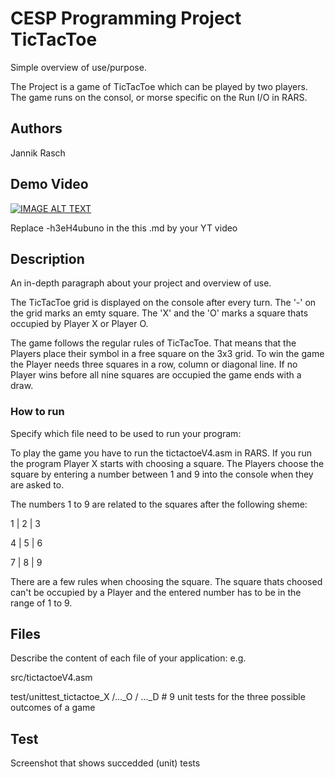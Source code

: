 # CESP Programming Project TicTacToe

Simple overview of use/purpose.

The Project is a game of TicTacToe which can be played by two players. The game runs on the consol, or morse specific on the Run I/O in RARS.

## Authors

Jannik Rasch

## Demo Video

[![IMAGE ALT TEXT](http://img.youtube.com/vi/-h3eH4ubuno/0.jpg)](http://www.youtube.com/watch?v=-h3eH4ubuno "Video Title")

Replace -h3eH4ubuno in the this .md by your YT video

## Description

An in-depth paragraph about your project and overview of use.

The TicTacToe grid is displayed on the console after every turn. The '-' on the grid marks an emty square. The 'X' and the 'O' marks a square thats occupied by Player X or Player O.

The game follows the regular rules of TicTacToe. That means that the Players place their symbol in a free square on the 3x3 grid. To win the game the Player needs three squares in a row, column or diagonal line. If no Player wins before all nine squares are occupied the game ends with a draw.



### How to run

Specify which file need to be used to run your program:

To play the game you have to run the tictactoeV4.asm in RARS. If you run the program Player X starts with choosing a square. The Players choose the square by entering a number between 1 and 9 into the console when they are asked to.

The numbers 1 to 9 are related to the squares after the following sheme:

1  |  2  |  3

4  |  5  |  6

7  |  8  |  9

There are a few rules when choosing the square. The square thats choosed can't be occupied by a Player and the entered number has to be in the range of 1 to 9.

## Files
Describe the content of each file of your application: e.g.

src/tictactoeV4.asm

test/unittest_tictactoe_X /..._O / ..._D # 9 unit tests for the three possible outcomes of a game


## Test
Screenshot that shows succedded (unit) tests 
